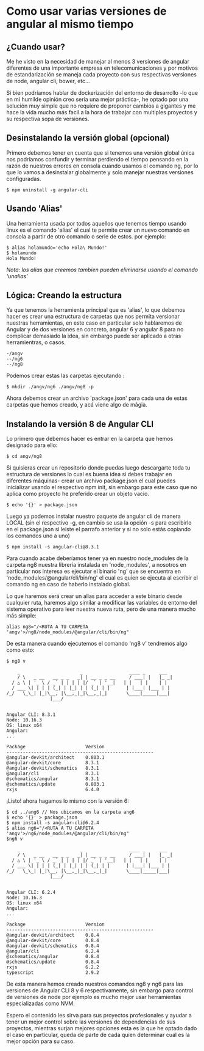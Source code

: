 # Como usar varias versiones de angular al mismo tiempo
## ¿Cuando usar?
 Me he visto en la necesidad de manejar al menos 3 versiones de angular diferentes de una importante empresa en telecomunicaciones y por motivos de estandarización se maneja cada proyecto con sus respectivas versiones de node, angular cli, bower, etc...

 Si bien podríamos hablar de dockerización del entorno de desarrollo -lo que en mi humilde opinión creo sería una mejor práctica-, he optado por una solución muy simple que no requiere de proponer cambios a gigantes y me hace la vida mucho más facil a la hora de trabajar con multiples proyectos y su respectiva sopa de versiones.

## Desinstalando la versión global (opcional)
Primero debemos tener en cuenta que si tenemos una versión global única nos podríamos confundir y terminar perdiendo el tiempo pensando en la razón de nuestros errores en consola cuando usamos el comando ng, por lo que lo vamos a desinstalar globalmente y solo manejar nuestras versiones configuradas.

    $ npm uninstall -g angular-cli

## Usando 'Alias'
Una herramienta usada por todos aquellos que tenemos tiempo usando linux es el comando 'alias' el cual te permite crear un nuevo comando en consola a partir de otro comando o serie de estos. por ejemplo:

    $ alias holamundo='echo Hola\ Mundo!'
    $ holamundo
    Hola Mundo!

*Nota: los alias que creemos tambien pueden eliminarse usando el comando 'unalias'*

## Lógica: Creando la estructura
Ya que tenemos la herramienta principal que es 'alias', lo que debemos hacer es crear una estructura de carpetas que nos permita versionar nuestras herramientas, en este caso en particular solo hablaremos de Angular y de dos versiones en concreto, angular 6 y angular 8 para no complicar demasiado la idea, sin embargo puede ser aplicado a otras herramientras, o casos.

    -/angv
    --/ng6
    --/ng8

Podemos crear estas las carpetas ejecutando :

    $ mkdir ./angv/ng6 ./angv/ng8 -p

Ahora debemos crear un archivo 'package.json' para cada una de estas carpetas que hemos creado, y acá viene algo de mágia.

## Instalando la versión 8 de Angular CLI

Lo primero que debemos hacer es entrar en la carpeta que hemos designado para ello:

    $ cd angv/ng8

Si quisieras crear un repositorio donde puedas luego descargarte toda tu estructura de versiones lo cual es buena idea si debes trabajar en diferentes máquinas- crear un archivo package.json el cual puedes inicializar usando el respectivo npm init, sin embargo para este caso que no aplica como proyecto he preferido crear un objeto vacio.

    $ echo '{}' > package.json

Luego ya podemos instalar nuestro paquete de angular cli de manera LOCAL (sin el respectivo -g, en cambio se usa la opción -s para escribirlo en el package.json si leiste el parrafo anterior y si no solo estás copiando los comandos uno a uno)

    $ npm install -s angular-cli@8.3.1

Para cuando acabe deberíamos tener ya en nuestro node_modules de la carpeta ng8 nuestra librería instalada en 'node_modules', a nosotros en particular nos interesa es ejecutar el binario 'ng' que se encuentra en 'node_modules/@angular/cli/bin/ng' el cual es quien se ejecuta al escribir el comando ng en caso de haberlo instalado global.

Lo que haremos será crear un alias para acceder a este binario desde cualquier ruta, haremos algo similar a modificar las variables de entorno del sistema operativo para leer nuestra nueva ruta, pero de una manera mucho más simple:

    alias ng8="/<RUTA A TU CARPETA 'angv'>/ng8/node_modules/@angular/cli/bin/ng"

De esta manera cuando ejecutemos el comando 'ng8 v' tendremos algo como esto:


    $ ng8 v

        _                      _                 ____ _     ___
        / \   _ __   __ _ _   _| | __ _ _ __     / ___| |   |_ _|
      / △ \ | '_ \ / _` | | | | |/ _` | '__|   | |   | |    | |
      / ___ \| | | | (_| | |_| | | (_| | |      | |___| |___ | |
    /_/   \_\_| |_|\__, |\__,_|_|\__,_|_|       \____|_____|___|
                    |___/


    Angular CLI: 8.3.1
    Node: 10.16.3
    OS: linux x64
    Angular:
    ...

    Package                      Version
    ------------------------------------------------------
    @angular-devkit/architect    0.803.1
    @angular-devkit/core         8.3.1
    @angular-devkit/schematics   8.3.1
    @angular/cli                 8.3.1
    @schematics/angular          8.3.1
    @schematics/update           0.803.1
    rxjs                         6.4.0


¡Listo! ahora hagamos lo mismo con la versión 6:

    $ cd ../ang6 // Nos ubicamos en la carpeta ang6
    $ echo '{}' > package.json
    $ npm install -s angular-cli@6.2.4
    $ alias ng6="/<RUTA A TU CARPETA 'angv'>/ng6/node_modules/@angular/cli/bin/ng"
    $ng6 v

        _                      _                 ____ _     ___
        / \   _ __   __ _ _   _| | __ _ _ __     / ___| |   |_ _|
      / △ \ | '_ \ / _` | | | | |/ _` | '__|   | |   | |    | |
      / ___ \| | | | (_| | |_| | | (_| | |      | |___| |___ | |
    /_/   \_\_| |_|\__, |\__,_|_|\__,_|_|       \____|_____|___|
                    |___/


    Angular CLI: 6.2.4
    Node: 10.16.3
    OS: linux x64
    Angular:
    ...

    Package                      Version
    ------------------------------------------------------
    @angular-devkit/architect    0.8.4
    @angular-devkit/core         0.8.4
    @angular-devkit/schematics   0.8.4
    @angular/cli                 6.2.4
    @schematics/angular          0.8.4
    @schematics/update           0.8.4
    rxjs                         6.2.2
    typescript                   2.9.2


De esta manera hemos creado nuestros comandos ng8 y ng6 para las versiones de Angular CLI 8 y 6 respectivamente, sin embargo para control de versiones de node por ejemplo es mucho mejor usar herramientas especializadas como NVM.

Espero el contenido les sirva para sus proyectos profesionales y ayudar a tener un mejor control sobre las versiones de dependencias de sus proyectos, mientras surjan mejores opciones esta es la que he optado dado el caso en particular, queda de parte de cada quien determinar cual es la mejor opción para su caso.
